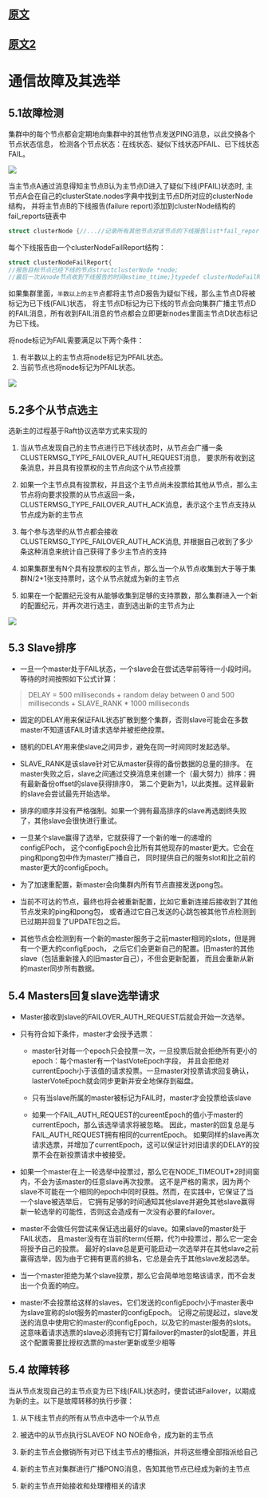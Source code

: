 ## [原文](https://www.jianshu.com/p/0232236688c1)

## [原文2](https://www.jianshu.com/p/8a2d810402a9)

# 通信故障及其选举

## 5.1故障检测
集群中的每个节点都会定期地向集群中的其他节点发送PING消息，以此交换各个节点状态信息，
检测各个节点状态：在线状态、疑似下线状态PFAIL、已下线状态FAIL。

![](../../../images/redis/redis_Troubleshooting.png)

当主节点A通过消息得知主节点B认为主节点D进入了疑似下线(PFAIL)状态时,
主节点A会在自己的clusterState.nodes字典中找到主节点D所对应的clusterNode结构，
并将主节点B的下线报告(failure report)添加到clusterNode结构的fail_reports链表中
```c
struct clusterNode {//...//记录所有其他节点对该节点的下线报告list*fail_reports;//...};
```
每个下线报告由一个clusterNodeFailReport结构：
```c
struct clusterNodeFailReport{
//报告目标节点已经下线的节点structclusterNode *node;
//最后一次从node节点收到下线报告的时间mstime_ttime;}typedef clusterNodeFailReport;
```
如果集群里面，`半数以上的主节`点都将主节点D报告为疑似下线，那么主节点D将被标记为已下线(FAIL)状态，
将主节点D标记为已下线的节点会向集群广播主节点D的FAIL消息，所有收到FAIL消息的节点都会立即更新nodes里面主节点D状态标记为已下线。

将node标记为FAIL需要满足以下两个条件：

1. 有半数以上的主节点将node标记为PFAIL状态。
2. 当前节点也将node标记为PFAIL状态。

![](../../../images/redis/Troubleshooting_2.png)

## 5.2多个从节点选主
选新主的过程基于Raft协议选举方式来实现的

1. 当从节点发现自己的主节点进行已下线状态时，从节点会广播一条CLUSTERMSG_TYPE_FAILOVER_AUTH_REQUEST消息，
要求所有收到这条消息，并且具有投票权的主节点向这个从节点投票

2. 如果一个主节点具有投票权，并且这个主节点尚未投票给其他从节点，那么主节点将向要求投票的从节点返回一条，
CLUSTERMSG_TYPE_FAILOVER_AUTH_ACK消息，表示这个主节点支持从节点成为新的主节点

3. 每个参与选举的从节点都会接收CLUSTERMSG_TYPE_FAILOVER_AUTH_ACK消息,
并根据自己收到了多少条这种消息来统计自己获得了多少主节点的支持

4. 如果集群里有N个具有投票权的主节点，那么当一个从节点收集到大于等于集群N/2+1张支持票时，这个从节点就成为新的主节点

5. 如果在一个配置纪元没有从能够收集到足够的支持票数，那么集群进入一个新的配置纪元，并再次进行选主，直到选出新的主节点为止

![](../../../images/redis/more_slave_vote.png)

## 5.3 Slave排序
   
- 一旦一个master处于FAIL状态，一个slave会在尝试选举前等待一小段时间。等待的时间按照如下公式计算：
> DELAY = 500 milliseconds + random delay between 0 and 500 milliseconds + SLAVE_RANK * 1000 milliseconds

- 固定的DELAY用来保证FAIL状态扩散到整个集群，否则slave可能会在多数master不知道该FAIL时请求选举并被拒绝投票。

- 随机的DELAY用来使slave之间异步，避免在同一时间同时发起选举。

- SLAVE_RANK是该slave针对它从master获得的备份数据的总量的排序。
在master失败之后，slave之间通过交换消息来创建一个（最大努力）排序：拥有最新备份offset的slave获得排序0，
第二个更新为1，以此类推。这样最新的slave会尝试最先开始选举。

- 排序的顺序并没有严格强制。如果一个拥有最高排序的slave再选剧终失败了，其他slave会很快进行重试。

- 一旦某个slave赢得了选举，它就获得了一个新的唯一的递增的configEPoch，
这个configEpoch会比所有其他现存的master更大。它会在ping和pong包中作为master广播自己，
同时提供自己的服务slot和比之前的master更大的configEpoch。

- 为了加速重配置，新master会向集群内所有节点直接发送pong包。

- 当前不可达的节点，最终也将会被重新配置，比如它重新连接后接收到了其他节点发来的ping和pong包，
或者通过它自己发送的心跳包被其他节点检测到已过期并回复了UPDATE包之后。

- 其他节点会检测到有一个新的master服务于之前master相同的slots，但是拥有一个更大的configEpoch，
之后它们会更新自己的配置。旧master的其他slave（包括重新接入的旧master自己），不但会更新配置，
而且会重新从新的master同步所有数据。


## 5.4 Masters回复slave选举请求

- Master接收到slave的FAILOVER_AUTH_REQUEST后就会开始一次选举。

- 只有符合如下条件，master才会授予选票：

  - master针对每一个epoch只会投票一次，一旦投票后就会拒绝所有更小的epoch：每个master有一个lastVoteEpoch字段，
  并且会拒绝对currentEpoch小于该值的请求投票。一旦master对投票请求回复确认，lasterVoteEpoch就会同步更新并安全地保存到磁盘。

  - 只有当slave所属的master被标记为FAIL时，master才会投票给该slave

  - 如果一个FAIL_AUTH_REQUEST的cureentEpoch的值小于master的currentEpoch，那么该选举请求将被忽略。
  因此，master的回复总是与FAIL_AUTH_REQUEST拥有相同的currentEpoch。
  如果同样的slave再次请求选票，并增加了currentEpoch，这可以保证针对旧请求的DELAY的投票不会在新投票请求中被接受。

- 如果一个master在上一轮选举中投票过，那么它在NODE_TIMEOUT*2时间窗内，不会为该master的任意slave再次投票。
这不是严格的需求，因为两个slave不可能在一个相同的epoch中同时获胜。然而，在实践中，它保证了当一个slave被选举后，
它拥有足够的时间通知其他slave并避免其他slave赢得新一轮选举的可能性，否则这会造成有一次没有必要的failover。

- master不会做任何尝试来保证选出最好的slave。如果slave的master处于FAIL状态，
且master没有在当前的term(任期，代?)中投票过，那么它一定会将授予自己的投票。
最好的slave总是更可能启动一次选举并在其他slave之前赢得选举，因为由于它拥有更高的排名，它总是会先于其他slave发起选举。

- 当一个master拒绝为某个slave投票，那么它会简单地忽略该请求，而不会发出一个负面的响应。

- master不会投票给这样的slaves，它们发送的configEpoch小于master表中为slave宣称的slot服务的master的configEpoch。
记得之前提起过，slave发送的消息中使用它的master的configEpoch，以及它的master服务的slots。
这意味着请求选票的slave必须拥有它打算failover的master的slot配置，并且这个配置需要比授权选票的master更新或至少相等


## 5.4 故障转移

当从节点发现自己的主节点变为已下线(FAIL)状态时，便尝试进Failover，以期成为新的主。以下是故障转移的执行步骤：

1) 从下线主节点的所有从节点中选中一个从节点

2) 被选中的从节点执行SLAVEOF NO NOE命令，成为新的主节点

3) 新的主节点会撤销所有对已下线主节点的槽指派，并将这些槽全部指派给自己

4) 新的主节点对集群进行广播PONG消息，告知其他节点已经成为新的主节点

5) 新的主节点开始接收和处理槽相关的请求


 